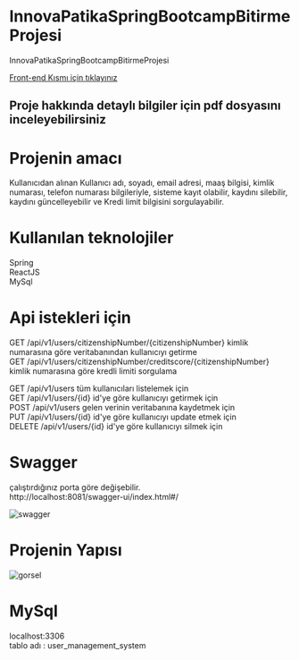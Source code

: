 # InnovaPatikaSpringBootcampBitirmeProjesi
InnovaPatikaSpringBootcampBitirmeProjesi

[Front-end Kısmı için tıklayınız](https://github.com/ozanaydogan/frontendInnovaPatikaSpringBootcampBitirmeProjesi/tree/main/react-frontend)

## Proje hakkında detaylı bilgiler için pdf dosyasını inceleyebilirsiniz



# Projenin amacı

Kullanıcıdan alınan Kullanıcı adı, soyadı, email adresi, maaş bilgisi, kimlik numarası, telefon numarası bilgileriyle, sisteme kayıt olabilir, kaydını silebilir, kaydını güncelleyebilir ve Kredi limit bilgisini sorgulayabilir.

# Kullanılan teknolojiler
Spring <br/>
ReactJS <br/>
MySql <br/>

# Api istekleri için

GET /api/v1/users/citizenshipNumber/{citizenshipNumber} kimlik numarasına göre veritabanından kullanıcıyı getirme <br/>
GET /api/v1/users/citizenshipNumber/creditscore/{citizenshipNumber} kimlik numarasına göre kredli limiti sorgulama <br/>

GET /api/v1/users tüm kullanıcıları listelemek için <br/>
GET /api/v1/users/{id} id'ye göre kullanıcıyı getirmek için <br/>
POST /api/v1/users gelen verinin veritabanına kaydetmek için <br/>
PUT /api/v1/users/{id} id'ye göre kullanıcıyı update etmek için <br/> 
DELETE /api/v1/users/{id} id'ye göre kullanıcıyı silmek için <br/>

# Swagger
 
çalıştırdığınız porta göre değişebilir. <br/>
http://localhost:8081/swagger-ui/index.html#/ <br/>

![swagger](https://user-images.githubusercontent.com/49997690/155903067-4e8f9324-a7a0-4bdb-bed5-ae3a9724f9f1.PNG)
<br/>
# Projenin Yapısı

![gorsel](https://user-images.githubusercontent.com/49997690/155903108-868d22ba-aa9d-407b-a422-e19661de9244.png)
<br/>
# MySql

localhost:3306 <br/>
tablo adı : user_management_system <br/>




